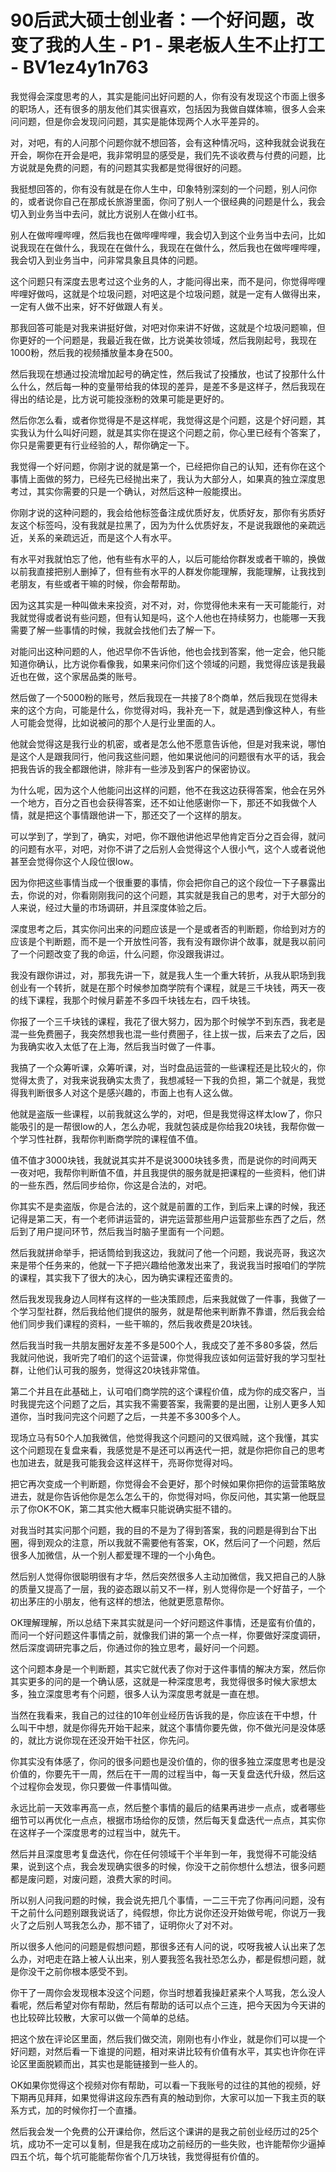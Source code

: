 # 90后武大硕士创业者：一个好问题，改变了我的人生 - P1 - 果老板人生不止打工 - BV1ez4y1n763

我觉得会深度思考的人，其实是能问出好问题的人，你有没有发现这个市面上很多的职场人，还有很多的朋友他们其实很喜欢，包括因为我做自媒体嘛，很多人会来问问题，但是你会发现问问题，其实是能体现两个人水平差异的。

对，对吧，有的人问那个问题你就不想回答，会有这种情况吗，这种我就会说我在开会，啊你在开会是吧，我非常明显的感受是，我们先不谈收费与付费的问题，比方说就是免费的问题，有的问题其实我都是觉得很好的问题。

我挺想回答的，你有没有就是在你人生中，印象特别深刻的一个问题，别人问你的，或者说你自己在那成长旅游里面，你问了别人一个很经典的问题是什么，我会切入到业务当中去问，就比方说别人在做小红书。

别人在做哔哩哔哩，然后我也在做哔哩哔哩，我会切入到这个业务当中去问，比如说我现在在做什么，我现在在做什么，我现在在做什么，然后我也在做哔哩哔哩，我会切入到业务当中，问非常具象且具体的问题。

这个问题只有深度去思考过这个业务的人，才能问得出来，而不是问，你觉得哔哩哔哩好做吗，这就是个垃圾问题，对吧这是个垃圾问题，就是一定有人做得出来，一定有人做不出来，好不好做跟人有关。

那我回答可能是对我来讲挺好做，对吧对你来讲不好做，这就是个垃圾问题嘛，但你更好的一个问题是，我最近我在做，比方说美妆领域，然后我刚起号，我现在1000粉，然后我的视频播放量本身在500。

然后我现在想通过投流增加起号的确定性，然后我试了投播放，也试了投那什么什么什么，然后每一种的变量带给我的体现的差异，是差不多是这样子，然后我现在得出的结论是，比方说可能投涨粉的效果可能是更好的。

然后你怎么看，或者你觉得是不是这样呢，我觉得这是个问题，这是个好问题，其实我认为什么叫好问题，就是其实你在提这个问题之前，你心里已经有个答案了，你只是需要更有行业经验的人，帮你确定一下。

我觉得一个好问题，你刚才说的就是第一个，已经把你自己的认知，还有你在这个事情上面做的努力，已经先已经抛出来了，我认为大部分人，如果真的独立深度思考过，其实你需要的只是一个确认，对然后这种一般能摸出。

你刚才说的这种问题的，我会给他标签备注成优质好友，优质好友，那你有劣质好友这个标签吗，没有我就是拉黑了，因为为什么优质好友，不是说我跟他的亲疏远近，关系的亲疏远近，而是这个人有水平。

有水平对我就怕忘了他，他有些有水平的人，以后可能给你群发或者干嘛的，换做以前我直接把别人删掉了，但有些有水平的人群发你能理解，我能理解，让我找到老朋友，有些或者干嘛的时候，你会帮帮助。

因为这其实是一种叫做未来投资，对不对，对，你觉得他未来有一天可能能行，对我就觉得或者说有些问题，但有认知是吗，这个人他也在持续努力，也能哪一天我需要了解一些事情的时候，我就会找他们去了解一下。

对能问出这种问题的人，他迟早你不告诉他，他也会找到答案，他一定会，他只能知道你确认，比方说你看像我，如果来问你们这个领域的问题，我觉得应该是我最近也在做，这个家居品类的账号。

然后做了一个5000粉的账号，然后我现在一共接了8个商单，然后我现在觉得未来的这个方向，可能是什么，你觉得对吗，我补充一下，就是遇到像这种人，有些人可能会觉得，比如说被问的那个人是行业里面的人。

他就会觉得这是我行业的机密，或者是怎么他不愿意告诉他，但是对我来说，哪怕是这个人是跟我同行，他问我这些问题，他如果说他问的问题很有水平的话，我会把我告诉的我全都跟他讲，除非有一些涉及到客户的保密协议。

为什么呢，因为这个人他能问出这样的问题，他不在我这边获得答案，他会在另外一个地方，百分之百也会获得答案，还不如让他感谢你一下，那还不如我做个人情，就是把这个事情跟他讲一下，那还交了一个这样的朋友。

可以学到了，学到了，确实，对吧，你不跟他讲他迟早他肯定百分之百会得，就问的问题有水平，对吧，对你不讲了之后别人会觉得这个人很小气，这个人或者说他甚至会觉得你这个人段位很low。

因为你把这些事情当成一个很重要的事情，你会把你自己的这个段位一下子暴露出去，你说的对，你看刚刚我问的这个问题，其实就是我自己的思考，对于大部分的人来说，经过大量的市场调研，并且深度体验之后。

深度思考之后，其实你问出来的问题应该是一个是或者否的判断题，你给到对方的应该是个判断题，而不是一个开放性问答，我有没有跟你讲个故事，就是我以前问了一个问题改变了我的命运，什么问题，你没跟我讲过。

我没有跟你讲过，对，那我先讲一下，就是我人生一个重大转折，从我从职场到我创业有一个转折，就是在那个时候参加商学院有个课程，就是三千块钱，两天一夜的线下课程，我那个时候月薪差不多四千块钱左右，四千块钱。

你报了一个三千块钱的课程，我花了很大努力，因为那个时候学不到东西，我老是混一些免费圈子，我突然想我也混一些付费圈子，往上拔一拔，后来去了之后，因为我确实收入太低了在上海，然后我当时做了一件事。

我搞了一个众筹听课，众筹听课，对，当时盘品运营的一些课程还是比较火的，你觉得太贵了，对我来说我确实太贵了，我想减轻一下我的负担，第二个就是，我觉得我判断很多人对这个是感兴趣的，市面上也有人这么做。

他就是盗版一些课程，以前我就这么学的，对吧，但是我觉得这样太low了，你只能吸引的是一帮很low的人，怎么办呢，我就包装成是你给我20块钱，我帮你做一个学习性社群，我帮你判断商学院的课程值不值。

值不值才3000块钱，我就说其实并不是说3000块钱多贵，而是说你的时间两天一夜对吧，我帮你判断值不值，并且我提供的服务就是把课程的一些资料，他们讲的一些东西，然后同步给你，你这是合法的，对吧。

你其实不是卖盗版，你是合法的，这个就是前置的工作，到后来上课的时候，我还记得是第二天，有一个老师讲运营的，讲完运营那些用户运营那些东西了之后，然后到了用户提问环节，然后我当时脑子里面有一个问题。

然后我就拼命举手，把话筒给到我这边，我就问了他一个问题，我说亮哥，我这次来是带个任务来的，他就一下子把兴趣给他激发出来了，我说我当时报咱们的学院的课程，其实我下了很大的决心，因为确实课程还蛮贵的。

然后我发现我身边人同样有这样的一些决策顾虑，后来我就做了一件事，我做了一个学习型社群，然后我给他们提供的服务，就是帮他来判断靠不靠谱，然后我会给他们同步我们课程的资料，一些干嘛的，然后我收费是20块钱。

然后我当时我一共朋友圈好友差不多是500个人，我成交了差不多80多袋，然后我就问他说，我听完了咱们的这个运营课，你觉得我应该如何运营好我的学习型社群，让他们认可我的服务，觉得这20块钱非常值。

第二个并且在此基础上，认可咱们商学院的这个课程价值，成为你的成交客户，当时我提完这个问题了之后，其实我不需要答案，我需要的是出圈，让别人更多人知道你，当时我问完这个问题了之后，一共差不多300多个人。

现场立马有50个人加我微信，他觉得我这个问题问的又很鸡贼，这个我懂，其实这个问题现在复盘来看，我感觉是不是还可以再迭代一把，就是你把你自己的思考也加进去，就是我可能我会这样这样干，亮哥你觉得对吗。

把它再次变成一个判断题，你觉得会不会更好，那个时候如果你把你的运营策略放进去，就是你告诉他你是怎么怎么干的，你觉得对吗，你反问他，其实第一他既显示了你OK不OK，第二其实他大概率只能说确实挺不错的。

对我当时其实问那个问题，我的目的不是为了得到答案，我的问题是得到台下出圈，得到观众的注意，所以我就不需要他有答案，OK，然后问了一个问题，然后很多人加微信，从一个别人都爱理不理的一个小角色。

然后别人觉得你很聪明很有才华，然后突然很多人主动加微信，我又把自己的人脉的质量又提高了一层，我的姿态跟以前又不一样，别人觉得你是一个好苗子，一个初出茅庄的小朋友，他有这样的想法，他就更愿意帮你。

OK理解理解，所以总结下来其实就是问一个好问题这件事情，还是蛮有价值的，而问一个好问题这件事情之前，就像我们讲的第一个点一样，你要做好深度调研，然后深度调研完事之后，你通过你的独立思考，最好问一个问题。

这个问题本身是一个判断题，其实它就代表了你对于这件事情的解决方案，然后你其实更多的问的是一个确认感，这就是一种深度思考，我觉得很多时候大家想太多，独立深度思考有个问题，很多人认为深度思考就是一直在想。

当然在我看来，我自己的过往的10年创业经历告诉我的是，你应该在干中想，什么叫干中想，就是你得先开始干起来，就这个事情你要先做，你不做光问是没体感的，就比方说你现在还没开始干社区，你先问。

你其实没有体感了，你问的很多问题也是没价值的，你的很多独立深度思考也是没价值的，你要先干一周，然后在干一周的过程当中，每一天复盘迭代升级，然后这个过程你会发现，你只要做一件事情叫做。

永远比前一天效率再高一点，然后整个事情的最后的结果再进步一点点，或者哪些细节可以再优化一点点，根据市场给你的反馈，然后每天复盘迭代一点点，其实你在这样子一个深度思考的过程当中，就先干。

然后并且深度思考复盘迭代，你在任何领域干个半年到一年，我觉得不可能没结果，说到这个点，我会发现确实很多的时候，你没干之前你想什么想法，很多问题都是废问题，对废问题，浪费大家的时间。

所以别人问我问题的时候，我会说先把几个事情，一二三干完了你再问问题，没有干之前什么问题别跟我说话了，纯假想，你比方说你还没开始做号呢，你说万一我火了之后别人骂我怎么办，那不错了，证明你火了对不对。

所以很多人他问的问题是假想问题，那很多还有人问的说，哎呀我被人认出来了怎么办，对吧走在路上被人认出来，别人要我签名我社恐怎么办，都是假想问题，就是你没干之前你根本感受不到。

你干了一周你会发现根本没这个问题，你当时想着我操赶紧来个人骂我，怎么没人看呢，然后希望对你有帮助，然后有帮助的话可以点个三连，把今天因为今天讲的也比较碎比较散，大家可以做一个简单的总结。

把这个放在评论区里面，然后我们做交流，刚刚也有小作业，就是你们可以提一个好问题，对然后看一下谁提的问题，相对来讲比较有价值有水平，其实也许你在评论区里面脱颖而出，其实也是能链接到一些人的。

OK如果你觉得这个视频对你有帮助，可以看一下我账号的过往的其他的视频，好下期再见拜拜，如果觉得讲这段东西有真的触动到你，大家可以加一下我主页的联系方式，加的时候你打一个直播。

然后我会发一个免费的公开课给你，然后这个课讲的是我之前创业经历过的25个坑，成功不一定可以复制，但是我在成功之前经历的一些失败，也许能帮你少逼掉四五个坑，每个坑可能能帮你省个几万块钱，我觉得挺有价值的。

